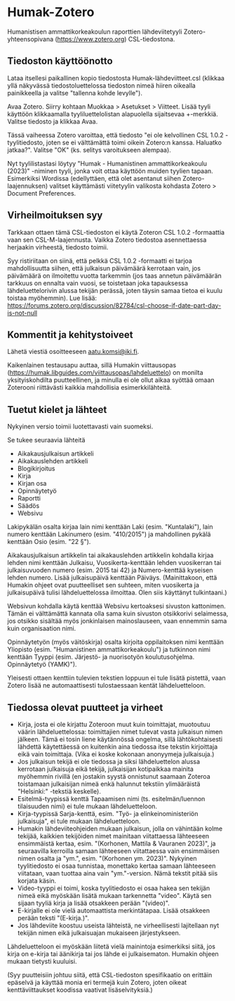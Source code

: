 # Humak-Zotero
Humanistisen ammattikorkeakoulun raporttien lähdeviitetyyli Zotero-yhteensopivana (https://www.zotero.org) CSL-tiedostona.

## Tiedoston käyttöönotto

Lataa itsellesi paikallinen kopio tiedostosta Humak-lähdeviitteet.csl (klikkaa yllä näkyvässä tiedostoluettelossa tiedoston nimeä hiiren oikealla painikkeella ja valitse "tallenna kohde levylle").

Avaa Zotero. Siirry kohtaan Muokkaa > Asetukset > Viitteet. Lisää tyyli käyttöön klikkaamalla tyyliluettelolistan alapuolella sijaitsevaa +-merkkiä. Valitse tiedosto ja klikkaa Avaa.

Tässä vaiheessa Zotero varoittaa, että tiedosto "ei ole kelvollinen CSL 1.0.2 -tyylitiedosto, joten se ei välttämättä toimi oikein Zotero:n kanssa. Haluatko jatkaa?". Valitse "OK" (ks. selitys varoitukseen alempaa).

Nyt tyylilistastasi löytyy "Humak - Humanistinen ammattikorkeakoulu (2023)" -niminen tyyli, jonka voit ottaa käyttöön muiden tyylien tapaan. Esimerkiksi Wordissa (edellyttäen, että olet asentanut siihen Zotero-laajennuksen) valitset käyttämästi viitetyylin valikosta kohdasta Zotero > Document Preferences.

## Virheilmoituksen syy

Tarkkaan ottaen tämä CSL-tiedoston ei käytä Zoteron CSL 1.0.2 -formaattia vaan sen CSL-M-laajennusta. Vaikka Zotero tiedostoa asennettaessa herjaakin virheestä, tiedosto toimii.

Syy ristiriitaan on siinä, että pelkkä CSL 1.0.2 -formaatti ei tarjoa mahdollisuutta siihen, että julkaisun päivämäärä kerrotaan vain, jos päivämäärä on ilmoitettu vuotta tarkemmin (jos taas annetun päivämäärän tarkkuus on ennalta vain vuosi, se toistetaan joka tapauksessa lähdeluettelorivin alussa tekijän perässä, joten täysin samaa tietoa ei kuulu toistaa myöhemmin). Lue lisää: https://forums.zotero.org/discussion/82784/csl-choose-if-date-part-day-is-not-null

## Kommentit ja kehitystoiveet

Lähetä viestiä osoitteeseen aatu.komsi@iki.fi.

Kaikenlainen testausapu auttaa, sillä Humakin viittausopas (https://humak.libguides.com/viittausopas/lahdeluettelo) on monilta yksityiskohdilta puutteellinen, ja minulla ei ole ollut aikaa syöttää omaan Zoterooni riittävästi kaikkia mahdollisia esimerkkilähteitä.

## Tuetut kielet ja lähteet

Nykyinen versio toimii luotettavasti vain suomeksi.

Se tukee seuraavia lähteitä
- Aikakausjulkaisun artikkeli
- Aikakauslehden artikkeli
- Blogikirjoitus
- Kirja
- Kirjan osa
- Opinnäytetyö
- Raportti
- Säädös
- Websivu

Lakipykälän osalta kirjaa lain nimi kenttään Laki (esim. "Kuntalaki"), lain numero kenttään Lakinumero (esim. "410/2015") ja mahdollinen pykälä kenttään Osio (esim. "22 §").

Aikakausjulkaisun artikkelin tai aikakauslehden artikkelin kohdalla kirjaa lehden nimi kenttään Julkaisu, Vuosikerta-kenttään lehden vuosikerran tai julkaisuvuoden numero (esim. 2015 tai 42) ja Numero-kenttää kyseisen lehden numero. Lisää julkaisupäivä kenttään Päiväys. (Mainittakoon, että Humakin ohjeet ovat puutteelliset sen suhteen, miten vuosikerta ja julkaisupäivä tulisi lähdeluettelossa ilmoittaa. Olen siis käyttänyt tulkintaani.)

Websivun kohdalla käytä kenttää Websivu kertoaksesi sivuston kattonimen. Tämän ei välttämättä kannata olla sama kuin sivuston otsikkorivi selaimessa, jos otsikko sisältää myös jonkinlaisen mainoslauseen, vaan ennemmin sama kuin organisaation nimi.

Opinnäytetyön (myös väitöskirja) osalta kirjoita oppilaitoksen nimi kenttään Yliopisto (esim. "Humanistinen ammattikorkeakoulu") ja tutkinnon nimi kenttään Tyyppi (esim. Järjestö- ja nuorisotyön koulutusohjelma. Opinnäytetyö (YAMK)").

Yleisesti ottaen kenttiin tulevien tekstien loppuun ei tule lisätä pistettä, vaan Zotero lisää ne automaattisesti tulostaessaan kentät lähdeluetteloon.

## Tiedossa olevat puutteet ja virheet

- Kirja, josta ei ole kirjattu Zoteroon muut kuin toimittajat, muotoutuu väärin lähdeluettelossa: toimittajien nimet tulevat vasta julkaisun nimen jälkeen. Tämä ei tosin liene käytännössä ongelma, sillä lähtökohtaisesti lähdettä käytettäessä on kuitenkin aina tiedossa itse tekstin kirjoittaja eikä vain toimittaja. (Vika ei koske kokonaan anonyymeja julkaisuja.)
- Jos julkaisun tekijä ei ole tiedossa ja siksi lähdeluettelon alussa kerrotaan julkaisuja eikä tekijä, julkaisijan kotipaikkaa mainita myöhemmin rivillä (en jostakin syystä onnistunut saamaan Zoteroa toistamaan julkaisijan nimeä enkä halunnut tekstiin ylimääräistä "Helsinki:" -tekstiä keskelle).
- Esitelmä-tyypissä kenttä Tapaamisen nimi (ts. esitelmän/luennon tilaisuuden nimi) ei tule mukaan lähdeluetteloon.
- Kirja-tyypissä Sarja-kenttä, esim. "Työ- ja elinkeinoministeriön julkaisuja", ei tule mukaan lähdeluetteloon.
- Humakin lähdeviiteohjeiden mukaan julkaisun, jolla on vähintään kolme tekijää, kaikkien tekijöiden nimet mainitaan viitattaessa lähteeseen ensimmäistä kertaa, esim. "(Korhonen, Mattila & Vauranen 2023)", ja seuraavilla kerroilla samaan lähteeseen viitattaessa vain ensimmäisen nimen osalta ja "ym.", esim. "(Korhonen ym. 2023)". Nykyinen tyylitiedosto ei osaa tunnistaa, monettako kertaa samaan lähteeseen viitataan, vaan tuottaa aina vain "ym."-version. Nämä tekstit pitää siis korjata käsin.
- Video-tyyppi ei toimi, koska tyylitiedosto ei osaa hakea sen tekijän nimeä eikä myöskään lisätä mukaan tarkennetta "video". Käytä sen sijaan tyyliä kirja ja lisää otsakkeen perään "(video)".
- E-kirjalle ei ole vielä automaattista merkintätapaa. Lisää otsakkeen perään teksti "(E-kirja.)".
- Jos lähdeviite koostuu useista lähteistä, ne virheellisesti lajitellaan nyt tekijän nimen eikä julkaisuajan mukaiseen järjestykseen.

Lähdeluetteloon ei myöskään liitetä vielä mainintoja esimerkiksi siitä, jos kirja on e-kirja tai äänikirja tai jos lähde ei julkaisematon. Humakin ohjeen mukaan tietysti kuuluisi.

(Syy puutteisiin johtuu siitä, että CSL-tiedoston spesifikaatio on erittäin epäselvä ja käyttää monia eri termejä kuin Zotero, joten oikeat kenttäviittaukset koodissa vaativat lisäselvityksiä.)
